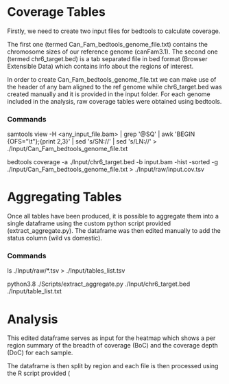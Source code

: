 # Coverage Tables
Firstly, we need to create two input files for bedtools to calculate coverage.

The first one (termed Can_Fam_bedtools_genome_file.txt) contains the chromosome sizes of our reference genome (canFam3.1). The second one (termed chr6_target.bed) is a tab separated file in bed format (Browser Extensible Data) which contains info about the regions of interest.

In order to create Can_Fam_bedtools_genome_file.txt we can make use of the header of any bam aligned to the ref genome while chr6_target.bed was created manually and it is provided in the input folder. For each genome included in the analysis, raw coverage tables were obtained using bedtools. 
### Commands
samtools view -H <any_input_file.bam> | grep '@SQ' | awk 'BEGIN {OFS="\t"};{print $2,$3}' | sed 's/SN://' | sed 's/LN://' > ./Input/Can_Fam_bedtools_genome_file.txt

bedtools coverage -a ./Input/chr6_target.bed -b input.bam -hist -sorted -g ./Input/Can_Fam_bedtools_genome_file.txt > ./Input/raw/input.cov.tsv

# Aggregating Tables
Once all tables have been produced, it is possible to aggregate them into a single dataframe using the custom python script provided (extract_aggregate.py). The dataframe was then edited manually to add the status column (wild vs domestic). 
### Commands
ls ./Input/raw/*.tsv > ./Input/tables_list.tsv

python3.8 ./Scripts/extract_aggregate.py ./Input/chr6_target.bed ./Input/table_list.txt

# Analysis
This edited dataframe serves as input for the heatmap which shows a per region summary of the breadth of coverage (BoC) and the coverage depth (DoC) for each sample. 

The dataframe is then split by region and each file is then processed using the R script provided (
